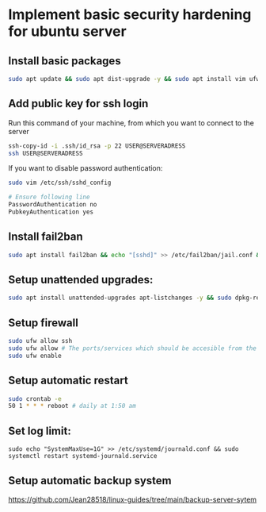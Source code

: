 # Implement basic security hardening for ubuntu server

## Install basic packages

```bash
sudo apt update && sudo apt dist-upgrade -y && sudo apt install vim ufw ncdu htop -y
```

## Add public key for ssh login
Run this command of your machine, from which you want to connect to the server
```bash
ssh-copy-id -i .ssh/id_rsa -p 22 USER@SERVERADRESS
ssh USER@SERVERADRESS
```

If you want to disable password authentication:
```bash
sudo vim /etc/ssh/sshd_config

# Ensure following line
PasswordAuthentication no
PubkeyAuthentication yes
```

## Install fail2ban
```bash
sudo apt install fail2ban && echo "[sshd]" >> /etc/fail2ban/jail.conf && echo "enabled = true" >> /etc/fail2ban/jail.conf && sudo systemctl restart fail2ban
```

## Setup unattended upgrades:
```bash
sudo apt install unattended-upgrades apt-listchanges -y && sudo dpkg-reconfigure -plow unattended-upgrades
```

## Setup firewall
```bash
sudo ufw allow ssh
sudo ufw allow # The ports/services which should be accesible from the outside
sudo ufw enable
```

## Setup automatic restart
```bash
sudo crontab -e
50 1 * * * reboot # daily at 1:50 am
```

## Set log limit:

```
sudo echo "SystemMaxUse=1G" >> /etc/systemd/journald.conf && sudo systemctl restart systemd-journald.service
```

## Setup automatic backup system
<https://github.com/Jean28518/linux-guides/tree/main/backup-server-sytem>


